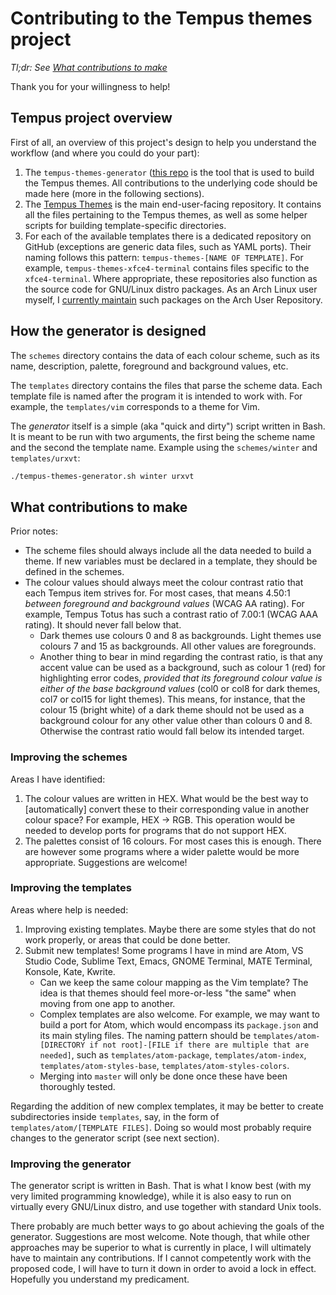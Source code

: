 # Contributing to the Tempus themes project

*Tl;dr: See [What contributions to make](#what-contributions-to-make)*

Thank you for your willingness to help! 

## Tempus project overview

First of all, an overview of this project's design to help you understand the workflow (and where you could do your part):

1. The `tempus-themes-generator` ([this repo](https://github.com/protesilaos/tempus-themes-generator) is the tool that is used to build the Tempus themes. All contributions to the underlying code should be made here (more in the following sections).
2. The [Tempus Themes](https://github.com/protesilaos/tempus-themes) is the main end-user-facing repository. It contains all the files pertaining to the Tempus themes, as well as some helper scripts for building template-specific directories.
3. For each of the available templates there is a dedicated repository on GitHub (exceptions are generic data files, such as YAML ports). Their naming follows this pattern: `tempus-themes-[NAME OF TEMPLATE]`. For example, `tempus-themes-xfce4-terminal` contains files specific to the `xfce4-terminal`. Where appropriate, these repositories also function as the source code for GNU/Linux distro packages. As an Arch Linux user myself, I [currently maintain](https://aur.archlinux.org/packages/?SeB=m&K=protesilaos) such packages on the Arch User Repository.

## How the generator is designed

The `schemes` directory contains the data of each colour scheme, such as its name, description, palette, foreground and background values, etc.

The `templates` directory contains the files that parse the scheme data. Each template file is named after the program it is intended to work with. For example, the `templates/vim` corresponds to a theme for Vim.

The *generator* itself is a simple (aka "quick and dirty") script written in Bash. It is meant to be run with two arguments, the first being the scheme name and the second the template name. Example using the `schemes/winter` and `templates/urxvt`:

```sh
./tempus-themes-generator.sh winter urxvt
```

## What contributions to make

Prior notes: 

- The scheme files should always include all the data needed to build a theme. If new variables must be declared in a template, they should be defined in the schemes.
- The colour values should always meet the colour contrast ratio that each Tempus item strives for. For most cases, that means 4.50:1 *between foreground and background values* (WCAG AA rating). For example, Tempus Totus has such a contrast ratio of 7.00:1 (WCAG AAA rating). It should never fall below that.
    - Dark themes use colours 0 and 8 as backgrounds. Light themes use colours 7 and 15 as backgrounds. All other values are foregrounds.
    - Another thing to bear in mind regarding the contrast ratio, is that any accent value can be used as a background, such as colour 1 (red) for highlighting error codes, *provided that its foreground colour value is either of the base background values* (col0 or col8 for dark themes, col7 or col15 for light themes). This means, for instance, that the colour 15 (bright white) of a dark theme should not be used as a background colour for any other value other than colours 0 and 8. Otherwise the contrast ratio would fall below its intended target.

### Improving the schemes

Areas I have identified:

1. The colour values are written in HEX. What would be the best way to [automatically] convert these to their corresponding value in another colour space? For example, HEX -> RGB. This operation would be needed to develop ports for programs that do not support HEX.
2. The palettes consist of 16 colours. For most cases this is enough. There are however some programs where a wider palette would be more appropriate. Suggestions are welcome!

### Improving the templates

Areas where help is needed:

1. Improving existing templates. Maybe there are some styles that do not work properly, or areas that could be done better.
2. Submit new templates! Some programs I have in mind are Atom, VS Studio Code, Sublime Text, Emacs, GNOME Terminal, MATE Terminal, Konsole, Kate, Kwrite.
    - Can we keep the same colour mapping as the Vim template? The idea is that themes should feel more-or-less "the same" when moving from one app to another.
    - Complex templates are also welcome. For example, we may want to build a port for Atom, which would encompass its `package.json` and its main styling files. The naming pattern should be `templates/atom-[DIRECTORY if not root]-[FILE if there are multiple that are needed]`, such as `templates/atom-package`, `templates/atom-index`, `templates/atom-styles-base`, `templates/atom-styles-colors`.
    - Merging into `master` will only be done once these have been thoroughly tested.

Regarding the addition of new complex templates, it may be better to create subdirectories inside `templates`, say, in the form of `templates/atom/[TEMPLATE FILES]`. Doing so would most probably require changes to the generator script (see next section).

### Improving the generator

The generator script is written in Bash. That is what I know best (with my very limited programming knowledge), while it is also easy to run on virtually every GNU/Linux distro, and use together with standard Unix tools.

There probably are much better ways to go about achieving the goals of the generator. Suggestions are most welcome. Note though, that while other approaches may be superior to what is currently in place, I will ultimately have to maintain any contributions. If I cannot competently work with the proposed code, I will have to turn it down in order to avoid a lock in effect. Hopefully you understand my predicament.
